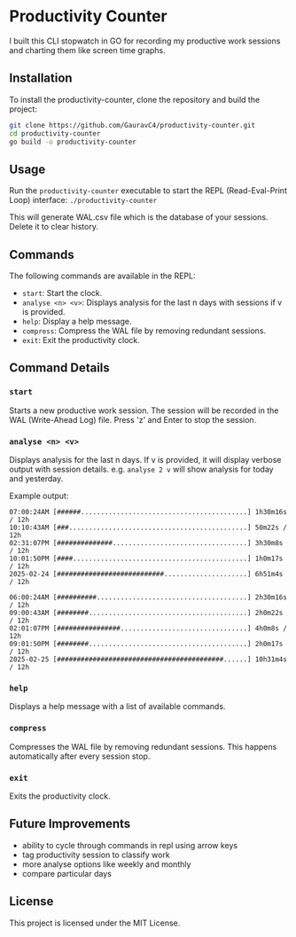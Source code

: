 # Productivity Counter

I built this CLI stopwatch in GO for recording my productive work sessions and charting them like screen time graphs.

## Installation

To install the productivity-counter, clone the repository and build the project:

```sh
git clone https://github.com/GauravC4/productivity-counter.git
cd productivity-counter
go build -o productivity-counter
```

## Usage

Run the `productivity-counter` executable to start the REPL (Read-Eval-Print Loop) interface:
```./productivity-counter```

This will generate WAL.csv file which is the database of your sessions. Delete it to clear history.

## Commands

The following commands are available in the REPL:

- `start`: Start the clock.
- `analyse <n> <v>`: Displays analysis for the last n days with sessions if v is provided.
- `help`: Display a help message.
- `compress`: Compress the WAL file by removing redundant sessions.
- `exit`: Exit the productivity clock.

## Command Details

### `start`
Starts a new productive work session. The session will be recorded in the WAL (Write-Ahead Log) file. Press 'z' and Enter to stop the session.

### `analyse <n> <v>`
Displays analysis for the last n days. If v is provided, it will display verbose output with session details.
e.g. `analyse 2 v` will show analysis for today and yesterday.

Example output:
```
07:00:24AM [######..........................................] 1h30m16s / 12h
10:10:43AM [###.............................................] 50m22s / 12h
02:31:07PM [##############..................................] 3h30m8s / 12h
10:01:50PM [####............................................] 1h0m17s / 12h
2025-02-24 [###########################.....................] 6h51m4s / 12h

06:00:24AM [##########......................................] 2h30m16s / 12h
09:00:43AM [########........................................] 2h0m22s / 12h
02:01:07PM [################................................] 4h0m8s / 12h
09:01:50PM [########........................................] 2h0m17s / 12h
2025-02-25 [##########################################......] 10h31m4s / 12h
```

### `help`
Displays a help message with a list of available commands.

### `compress`
Compresses the WAL file by removing redundant sessions. This happens automatically after every session stop.

### `exit`
Exits the productivity clock.

## Future Improvements
- ability to cycle through commands in repl using arrow keys
- tag productivity session to classify work
- more analyse options like weekly and monthly
- compare particular days

## License

This project is licensed under the MIT License.
